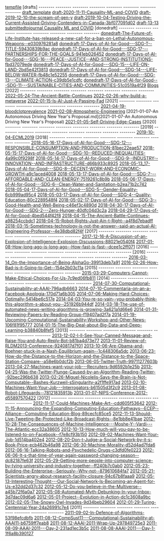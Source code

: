 [tempfile](tempfile)
[drafts] -------- -------- -------- -------- -------- -------- -------- --------
[draft_template](draft_template)
[draft-2020-11-11-Causality-ML-and-COVID](draft-2020-11-11-Causality-ML-and-COVID)
[draft-2019-12-10-the-scream-of-gen-y](draft-2019-12-10-the-scream-of-gen-y)
[draft-2019-10-04-Testing-Driving-the-Current-Assisted-Driving-Contenders-in-Canada-3bf077091d02](draft-2019-10-04-Testing-Driving-the-Current-Assisted-Driving-Contenders-in-Canada-3bf077091d02)
[draft-13-13 submittedtojournal Causality ML and COVID](draft-2021-13-13-submittedtojournal-Causality-ML-and-COVID)
[donedraft] -------- -------- -------- -------- -------- -------- -------- --------
[donedraft-The-Future-of-Life-Institute-has-released-a-new-call-for-a-ban-on-Lethal-Autonomous-Weapons--e030976281a8](donedraft-The-Future-of-Life-Institute-has-released-a-new-call-for-a-ban-on-Lethal-Autonomous-Weapons--e030976281a8)
[donedraft-17-Days-of-AI-for-Good---SDG-T--TITLE-59430839b9ac](donedraft-17-Days-of-AI-for-Good---SDG-T--TITLE-59430839b9ac)
[donedraft-17-Days-of-AI-for-Good---SDG-17---PARTNERSHIPS-FOR-THE-GOALS-941eb026452](donedraft-17-Days-of-AI-for-Good---SDG-17---PARTNERSHIPS-FOR-THE-GOALS-941eb026452)
[donedraft-17-Days-of-AI-for-Good---SDG-16---PEACE--JUSTICE--AND-STRONG-INSTITUTIONS-fbd37079ede](donedraft-17-Days-of-AI-for-Good---SDG-16---PEACE--JUSTICE--AND-STRONG-INSTITUTIONS-fbd37079ede)
[donedraft-17-Days-of-AI-for-Good---SDG-15---LIFE-ON-LAND-2bd5e42f3813](donedraft-17-Days-of-AI-for-Good---SDG-15---LIFE-ON-LAND-2bd5e42f3813)
[donedraft-17-Days-of-AI-for-Good---SDG-14---LIFE-BELOW-WATER-fb48c1e52255](donedraft-17-Days-of-AI-for-Good---SDG-14---LIFE-BELOW-WATER-fb48c1e52255)
[donedraft-17-Days-of-AI-for-Good---SDG-13---CLIMATE-ACTION-c39db5e1cdfc](donedraft-17-Days-of-AI-for-Good---SDG-13---CLIMATE-ACTION-c39db5e1cdfc)
[donedraft-17-Days-of-AI-for-Good---SDG-11---SUSTAINABLE-CITIES-AND-COMMUNITIES-51c0519a4f29](donedraft-17-Days-of-AI-for-Good---SDG-11---SUSTAINABLE-CITIES-AND-COMMUNITIES-51c0519a4f29)
[Blogs](blogs.md)
[2022] -------- -------- -------- -------- -------- -------- -------- --------
[2022-05-24-The-Ancient-Battle-Continues](2022-05-24-The-Ancient-Battle-Continues.md)
[2022-02-26-why-build-a-metaverse](2022-02-26-why-build-a-metaverse.md)
[2022-01-15-Is-AI-Just-A-Passing-Fad](2022-01-15-Is-AI-Just-A-Passing-Fad)
[2021] -------- -------- -------- -------- -------- -------- -------- --------
[2021-04-19-bloodclotprevalence](2021-04-19-bloodclotprevalence)
[2021-02-08-Atmospheric-Engineering](2021-02-07-Atmospheric-Engineering)
[2021-01-07-An Autonomous Driving New Year's Proposal.md](2021-01-07-An Autonomous Driving New Year's Proposal)
[2021-01-05-Self-Driving-Edge-Cases](2021-01-05-Self-Driving-Edge-Cases)
[2020] -------- -------- -------- -------- -------- -------- -------- --------
[2019] -------- -------- -------- -------- -------- -------- -------- --------
[2019-10-04-ECML2019](2019-10-04-ECML2019)
[2018] -------- -------- -------- -------- -------- -------- -------- --------
[2018-05-16-17-Days-of-AI-for-Good---SDG-12---RESPONSIBLE-CONSUMPTION-AND-PRODUCTION-81bec22eae57](2018-05-16-17-Days-of-AI-for-Good---SDG-12---RESPONSIBLE-CONSUMPTION-AND-PRODUCTION-81bec22eae57)
[2018-05-15-17-Days-of-AI-for-Good---SDG-10--REDUCED-INEQUALITIES-4a99c0f9298f](2018-05-15-17-Days-of-AI-for-Good---SDG-10--REDUCED-INEQUALITIES-4a99c0f9298f)
[2018-05-14-17-Days-of-AI-for-Good---SDG-9--INDUSTRY--INNOVATION--AND-INFRASTRUCTURE-d66b933c8925](2018-05-14-17-Days-of-AI-for-Good---SDG-9--INDUSTRY--INNOVATION--AND-INFRASTRUCTURE-d66b933c8925)
[2018-05-13_17-Days-of-AI-for-Good---SDG-8--DECENT-WORK-AND-ECONOMIC-GROWTH-a9c1aced4008](2018-05-13_17-Days-of-AI-for-Good---SDG-8--DECENT-WORK-AND-ECONOMIC-GROWTH-a9c1aced4008)
[2018-05-13-17-Days-of-AI-for-Good---SDG-7---AFFORDABLE-AND-CLEAN-ENERGY-7519261c8b9b](2018-05-13-17-Days-of-AI-for-Good---SDG-7---AFFORDABLE-AND-CLEAN-ENERGY-7519261c8b9b)
[2018-05-06-17-Days-of-AI-for-Good---SDG-6--Clean-Water-and-Sanitation-b2ea71b2c742](2018-05-06-17-Days-of-AI-for-Good---SDG-6--Clean-Water-and-Sanitation-b2ea71b2c742)
[2018-05-04-17-Days-of-AI-for-Good---SDG-5--Gender-Equality-6cb999ad95c4](2018-05-04-17-Days-of-AI-for-Good---SDG-5--Gender-Equality-6cb999ad95c4)
[2018-05-03-17-Days-of-AI-for-Good---SDG-4--Quality-Education-80c2289548f4](2018-05-03-17-Days-of-AI-for-Good---SDG-4--Quality-Education-80c2289548f4)
[2018-05-02-17-Days-of-AI-for-Good---SDG-3--Good-Health-and-Well-Being-c46ef3c4890d](2018-05-02-17-Days-of-AI-for-Good---SDG-3--Good-Health-and-Well-Being-c46ef3c4890d)
[2018-04-30-17-Days-of-AI-for-Good---SDG-2---Zero-Hunger-40dfc04d3c2a](2018-04-30-17-Days-of-AI-for-Good---SDG-2---Zero-Hunger-40dfc04d3c2a)
[2018-04-29-17-Days-of-AI-for-Good-4bed544f42f8](2018-04-29-17-Days-of-AI-for-Good-4bed544f42f8)
[2018-04-15-The-Ancient-Battle-Continues-a98254ccbdc1](2018-04-15-The-Ancient-Battle-Continues-a98254ccbdc1)
[2018-04-15-Robot-Rights-Just-Ain-t-Right--a4f8d7ebadff](2018-04-15-Robot-Rights-Just-Ain-t-Right--a4f8d7ebadff)
[2018-03-15-Sometimes-technology-is-not-the-answer--said-an-actual-AI-Engineering-Professor--4e38dbd82f4f](2018-03-15-Sometimes-technology-is-not-the-answer--said-an-actual-AI-Engineering-Professor--4e38dbd82f4f)
[2017] -------- -------- -------- -------- -------- -------- -------- --------
[2017-12-16-A-Discussion-of-an-Explosion-of-Intelligence-Explosion-Discussions-88021e0540f4](2017-12-16-A-Discussion-of-an-Explosion-of-Intelligence-Explosion-Discussions-88021e0540f4)
[2017-01-08-How-long-ago-is-long-ago--How-fast-is-fast--dcee1c2ff071](2017-01-08-How-long-ago-is-long-ago--How-fast-is-fast--dcee1c2ff071)
[2016] -------- -------- -------- -------- -------- -------- -------- --------
[2016] -------- -------- -------- -------- -------- -------- -------- --------
[2016-03-14_On-the-Importance-of-Being-AlphaGo-39913deb7a91](2016-03-14_On-the-Importance-of-Being-AlphaGo-39913deb7a91)
[2016-02-26-How-Bad-is-it-Going-to-Get--154e2b03c11a](2016-02-26-How-Bad-is-it-Going-to-Get--154e2b03c11a)
[2015] -------- -------- -------- -------- -------- -------- -------- --------
[2015-03-29-Computers-Cannot-Make-Ethical-Choices-For-Us-7c9ed06fb811](2015-03-29-Computers-Cannot-Make-Ethical-Choices-For-Us-7c9ed06fb811)
[2014] -------- -------- -------- -------- -------- -------- -------- --------
[2014-07-30-Computational-Sustainability-at-AAAI-796adb6663](2014-07-30-Computational-Sustainability-at-AAAI-796adb6663)
[2014-07-10-Commentaria-on-an-a-Facebook-Apologia-170d71a6b305](2014-07-10-Commentaria-on-an-a-Facebook-Apologia-170d71a6b305)
[2014-07-06-Making-Hard-Choices-Optimally-5414be6c517e](2014-07-06-Making-Hard-Choices-Optimally-5414be6c517e)
[2014-04-03-You-re-so-vain--you-probably-think-this-algorithm-s-about-you--251926b944df](2014-04-03-You-re-so-vain--you-probably-think-this-algorithm-s-about-you--251926b944df)
[2014-03-18-The-use-of-automated-news-writing-algorithms-is-growing-3a621a1d66e6](2014-03-18-The-use-of-automated-news-writing-algorithms-is-growing-3a621a1d66e6)
[2014-01-31-Reviewing-Papers-by-Reading-Group-f19407ad2f7a](2014-01-31-Reviewing-Papers-by-Reading-Group-f19407ad2f7a)
[2014-01-19-Upcoming-Computational-Sustainability-Workshop-and-Other-News-106f81f95777](2014-01-19-Upcoming-Computational-Sustainability-Workshop-and-Other-News-106f81f95777)
[2014-01-15-The-Big-Deal-about-Big-Data-and-Deep-Learning-b38840b8fef5](2014-01-15-The-Big-Deal-about-Big-Data-and-Deep-Learning-b38840b8fef5)
[2013] -------- -------- -------- -------- -------- -------- -------- --------
[2013-12-02-I-ll-See-Your-Canned-Message-and-Raise-You-and-Auto-Reply-Bot-b81ba4d73e77](2013-12-02-I-ll-See-Your-Canned-Message-and-Raise-You-and-Auto-Reply-Bot-b81ba4d73e77)
[2013-11-01-Review-of-RLDM2013-Conference-9240817d7f01](2013-11-01-Review-of-RLDM2013-Conference-9240817d7f01)
[2013-10-06-Are-Obama-and-Boehner-stuck-in-a-Nash-Equilibrium-again--1c448306a5dc](2013-10-06-Are-Obama-and-Boehner-stuck-in-a-Nash-Equilibrium-again--1c448306a5dc)
[2013-06-23-How-do-the-Distance-to-the-Horizon-and-the-Distance-to-the-Space-Station-Compare--a58e6b0dcf2b](2013-06-23-How-do-the-Distance-to-the-Horizon-and-the-Distance-to-the-Space-Station-Compare--a58e6b0dcf2b)
[2013-06-05-Twitter-Truth-99711277603b](2013-06-05-Twitter-Truth-99711277603b)
[2013-04-27-Machines-want-your-job---Recruiters-9d6592b1e25b](2013-04-27-Machines-want-your-job---Recruiters-9d6592b1e25b)
[2013-04-25-Was-the-Twitter-Plunge-Caused-by-an-Algorithm-Reading-Twitter--92bec296b638](2013-04-25-Was-the-Twitter-Plunge-Caused-by-an-Algorithm-Reading-Twitter--92bec296b638)
[2013-02-26-Miguel-Nicolelis-Says-the-Brain-is-Not-Computable--Bashes-Kurzweil-sSingularity-a2f1ffe917ad](2013-02-26-Miguel-Nicolelis-Says-the-Brain-is-Not-Computable--Bashes-Kurzweil-sSingularity-a2f1ffe917ad)
[2013-02-10-Machines-Want-Your-Job---Interrogators-b61505d3f2c9](2013-02-10-Machines-Want-Your-Job---Interrogators-b61505d3f2c9)
[2013-01-08-Robot-Lifeguards--78121835913b](2013-01-08-Robot-Lifeguards--78121835913b)
[2013-01-07-NIPS-Conference-2012-d55897570422](2013-01-07-NIPS-Conference-2012-d55897570422)
[2012] -------- -------- -------- -------- -------- -------- -------- --------
[2012-11-17-Could-Machines-Make-Art--cdd605f53642](2012-11-17-Could-Machines-Make-Art--cdd605f53642)
[2012-11-15-Announcing-the-Expanding-Computing-Education-Pathways--ECEP--Alliance--Computing-Education-Blog-89cecfc85ce5](2012-11-15-Announcing-the-Expanding-Computing-Education-Pathways--ECEP--Alliance--Computing-Education-Blog-89cecfc85ce5)
[2012-11-13-Should-Live-Tweeting-Be-Protected-Like-Broadcast-Rights--8e1bb8e41bae](2012-11-13-Should-Live-Tweeting-Be-Protected-Like-Broadcast-Rights--8e1bb8e41bae)
[2012-10-28-The-Consequences-of-Machine-Intelligence---Moshe-Y--Vardi---The-Atlantic-ecc32a38605](2012-10-28-The-Consequences-of-Machine-Intelligence---Moshe-Y--Vardi---The-Atlantic-ecc32a38605)
[2012-10-13-How-much-will-you-pay-to-be-listened-to-on-Facebook--f7e8cf93b150](2012-10-13-How-much-will-you-pay-to-be-listened-to-on-Facebook--f7e8cf93b150)
[2012-09-02-Machines-Want-Your-Job-1d514ba402e4](2012-09-02-Machines-Want-Your-Job-1d514ba402e4)
[2012-08-20-Don-t-Judge-a-Social-Network-by-it-s-Book-Price-ecb462b46a98](2012-08-20-Don-t-Judge-a-Social-Network-by-it-s-Book-Price-ecb462b46a98)
[2012-06-30-Machine-Morality-d52d4ad7fda6](2012-06-30-Machine-Morality-d52d4ad7fda6)
[2012-06-16-Talking-Robots-and-Psychedelic-Drugs-c3dfd0fe0223](2012-06-16-Talking-Robots-and-Psychedelic-Drugs-c3dfd0fe0223)
[2012-06-06-It-s-that-time-of-year-again-password-changing-season--dc82187fe63f](2012-06-06-It-s-that-time-of-year-again-password-changing-season--dc82187fe63f)
[2012-05-29-Getting-more-people-into-computer-science-by-tying-university-and-industry-together--ff240b7c0ab0](2012-05-29-Getting-more-people-into-computer-science-by-tying-university-and-industry-together--ff240b7c0ab0)
[2012-05-23-Building-the-Enterprise--Seriously--Why-not--879610684fa7](2012-05-23-Building-the-Enterprise--Seriously--Why-not--879610684fa7)
[2012-05-21-Scientists-angry-about-research-facility-closure-94c67b8faaa9](2012-05-21-Scientists-angry-about-research-facility-closure-94c67b8faaa9)
[2012-05-13-Interesting-Thought---Our-Social-Network-Is-Becoming-an-Agent-for-Us-e32dd2d37c32](2012-05-13-Interesting-Thought---Our-Social-Network-Is-Becoming-an-Agent-for-Us-e32dd2d37c32)
[2012-05-12-Do-you-believe-in-the-Multiverse--a45b72f6a0a7](2012-05-12-Do-you-believe-in-the-Multiverse--a45b72f6a0a7)
[2012-05-08-Automated-Myth-Debunking-In-your-Inbox-3d7dac09d6a6](2012-05-08-Automated-Myth-Debunking-In-your-Inbox-3d7dac09d6a6)
[2012-05-01-Project--Evolution-in-Action-dc1c3608a9bc](2012-05-01-Project--Evolution-in-Action-dc1c3608a9bc)
[2012-02-05-The-Snowy-Owl-Invades-9d34beb29604](2012-02-05-The-Snowy-Owl-Invades-9d34beb29604)
[2012-01-29-Turing-Centennial-Year-24a26991c7e4](2012-01-29-Turing-Centennial-Year-24a26991c7e4)
[2011] -------- -------- -------- -------- -------- -------- -------- --------
[2011-09-02-In-Defence-of-Algorithms-53f98efcdbfb](2011-09-02-In-Defence-of-Algorithms-53f98efcdbfb)
[2011-08-12-CompSust11---Computational-Sustainability-at-AAAI11-b6759ff7eab8](2011-08-12-CompSust11---Computational-Sustainability-at-AAAI11-b6759ff7eab8)
[2011-08-12-AAAI-2011-Wrap-Up-297849725e3](2011-08-12-AAAI-2011-Wrap-Up-297849725e3)
[2011-08-09-AAAI-2011---Day-2-231ad1ec3b5c](2011-08-09-AAAI-2011---Day-2-231ad1ec3b5c)
[2011-08-08-AAAI-2011---Day-1-1f6a8b390127](2011-08-08-AAAI-2011---Day-1-1f6a8b390127)







